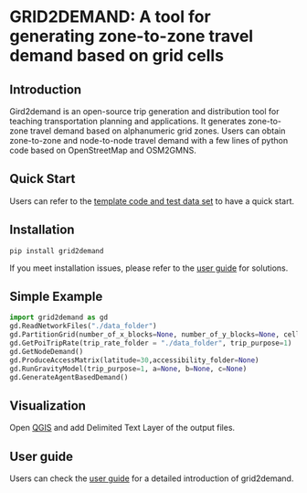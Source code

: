 # GRID2DEMAND: A tool for generating zone-to-zone travel demand based on grid cells

## Introduction
Gird2demand is an open-source trip generation and distribution tool for teaching transportation planning and applications. It generates zone-to-zone travel demand based on alphanumeric grid zones. Users can obtain zone-to-zone and node-to-node travel demand with a few lines of python code based on OpenStreetMap and OSM2GMNS.

## Quick Start
Users can refer to the [template code and test data set](https://github.com/asu-trans-ai-lab/Grid2Demand/tree/main/test_file) to have a quick start.

## Installation
```
pip install grid2demand
```
If you meet installation issues, please refer to the [user guide](https://github.com/asu-trans-ai-lab/Grid2Demand/blob/main/README.md) for solutions.


## Simple Example
```python
import grid2demand as gd
gd.ReadNetworkFiles("./data_folder")
gd.PartitionGrid(number_of_x_blocks=None, number_of_y_blocks=None, cell_width=500, cell_height=500, latitude=30)
gd.GetPoiTripRate(trip_rate_folder = "./data_folder", trip_purpose=1)
gd.GetNodeDemand()
gd.ProduceAccessMatrix(latitude=30,accessibility_folder=None)
gd.RunGravityModel(trip_purpose=1, a=None, b=None, c=None)
gd.GenerateAgentBasedDemand()
```

## Visualization
Open [QGIS](https://www.qgis.org/) and add Delimited Text Layer of the output files.

## User guide
Users can check the [user guide](https://github.com/asu-trans-ai-lab/Grid2Demand/blob/main/README.md) for a detailed introduction of grid2demand.
